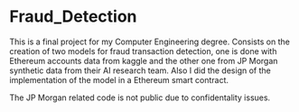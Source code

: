 # Fraud_Detection
This is a final project for my Computer Engineering degree. Consists on the creation of two models for fraud transaction detection, one is done with Ethereum accounts data from kaggle and the other one from JP Morgan synthetic data from their AI research team. Also I did  the design of the implementation of the model in a Ethereum smart contract.

The JP Morgan related code is not public due to confidentality issues.
